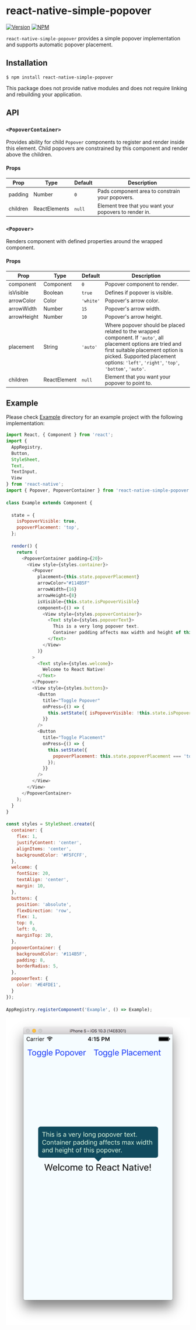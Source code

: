 # react-native-simple-popover

[![Version](https://img.shields.io/npm/v/react-native-simple-popover.svg)](https://www.npmjs.com/package/react-native-simple-popover)
[![NPM](https://img.shields.io/npm/dm/react-native-simple-popover.svg)](https://www.npmjs.com/package/react-native-simple-popover)

`react-native-simple-popover` provides a simple popover implementation and supports automatic popover placement.

## Installation

```
$ npm install react-native-simple-popover
```

This package does not provide native modules and does not require linking and rebuilding your application.

## API

### `<PopoverContainer>`

Provides ability for child `Popover` components to register and render inside this element. Child popovers are constrained
by this component and render above the children.

#### Props

| Prop          | Type           | Default    | Description                                                 |
| ------------- | -------------- | ---------- | ----------------------------------------------------------- |
| padding       | Number         | `0 `       | Pads component area to constrain your popovers.             |
| children      | ReactElements  | `null`     | Element   tree that you want your popovers to render in.    |

### `<Popover>`

Renders component with defined properties around the wrapped component.

#### Props

| Prop          | Type           | Default    | Description                                                 |
| ------------- | -------------- | ---------- | ----------------------------------------------------------- |
| component     | Component      | `0`        | Popover component to render.                                |
| isVisible     | Boolean        | `true`     | Defines if popover is visible.                              |
| arrowColor    | Color          | `'white'`  | Popover's arrow color.                                      |
| arrowWidth    | Number         | `15`       | Popover's arrow width.                                      |
| arrowHeight   | Number         | `10`       | Popover's arrow height.                                     |
| placement     | String         | `'auto'`   | Where popover should be placed related to the wrapped component. If `'auto'`, all placement options are tried and first suitable placement option is picked. Supported placement options: `'left'`, `'right'`, `'top'`, `'bottom'`, `'auto'`.                                                         |
| children      | ReactElement   | `null`       | Element that you want your popover to point to.           |

## Example

Please check [Example](./Example) directory for an example project with the following implementation:

```js
import React, { Component } from 'react';
import {
  AppRegistry,
  Button,
  StyleSheet,
  Text,
  TextInput,
  View
} from 'react-native';
import { Popover, PopoverContainer } from 'react-native-simple-popover';

class Example extends Component {

  state = {
    isPopoverVisible: true,
    popoverPlacement: 'top',
  };

  render() {
    return (
      <PopoverContainer padding={20}>
        <View style={styles.container}>
          <Popover
            placement={this.state.popoverPlacement}
            arrowColor="#114B5F"
            arrowWidth={16}
            arrowHeight={8}
            isVisible={this.state.isPopoverVisible}
            component={() => (
              <View style={styles.popoverContainer}>
                <Text style={styles.popoverText}>
                  This is a very long popover text.
                  Container padding affects max width and height of this popover.
                </Text>
              </View>
            )}
          >
            <Text style={styles.welcome}>
              Welcome to React Native!
            </Text>
          </Popover>
          <View style={styles.buttons}>
            <Button
              title="Toggle Popover"
              onPress={() => {
                this.setState({ isPopoverVisible: !this.state.isPopoverVisible });
              }}
            />
            <Button
              title="Toggle Placement"
              onPress={() => {
                this.setState({
                  popoverPlacement: this.state.popoverPlacement === 'top' ? 'bottom': 'top'
                });
              }}
            />
          </View>
        </View>
      </PopoverContainer>
    );
  }
}

const styles = StyleSheet.create({
  container: {
    flex: 1,
    justifyContent: 'center',
    alignItems: 'center',
    backgroundColor: '#F5FCFF',
  },
  welcome: {
    fontSize: 20,
    textAlign: 'center',
    margin: 10,
  },
  buttons: {
    position: 'absolute',
    flexDirection: 'row',
    flex: 1,
    top: 0,
    left: 0,
    marginTop: 20,
  },
  popoverContainer: {
    backgroundColor: '#114B5F',
    padding: 8,
    borderRadius: 5,
  },
  popoverText: {
    color: '#E4FDE1',
  }
});

AppRegistry.registerComponent('Example', () => Example);
```

![Example](./media/example.png)
